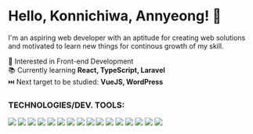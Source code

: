 # Hello, Konnichiwa, Annyeong! 👋
I'm an aspiring web developer with an aptitude for creating web solutions and motivated to learn new things for continous growth of my skill.



👀 Interested in Front-end Development
<br> 📚 Currently learning __React, TypeScript, Laravel__
<br> ⏭️ Next target to be studied: __VueJS, WordPress__
<br>

### __TECHNOLOGIES/DEV. TOOLS:__ <br>
<a href="https://skillicons.dev"> </a>
<p>
<img src="https://skillicons.dev/icons?i=html" />
<img src="https://skillicons.dev/icons?i=css" />
<img src="https://skillicons.dev/icons?i=js" />
<img src="https://skillicons.dev/icons?i=python" />
<img src="https://skillicons.dev/icons?i=php" />
<img src="https://skillicons.dev/icons?i=mysql" />
<img src="https://skillicons.dev/icons?i=bootstrap" />
<img src="https://skillicons.dev/icons?i=vscode" />
<img src="https://skillicons.dev/icons?i=nodejs" />
<img src="https://skillicons.dev/icons?i=express" />
<img src="https://skillicons.dev/icons?i=laravel" />
<img src="https://skillicons.dev/icons?i=vite" />
<img src="https://skillicons.dev/icons?i=react" />
<img src="https://skillicons.dev/icons?i=ts" />
<img src="https://skillicons.dev/icons?i=git" />
<img src="https://skillicons.dev/icons?i=github" />
</p>

<!-- ![alt text](https://cdn.myanimelist.net/s/common/uploaded_files/1539652479-c3125b79f8d130a36f763f0af99b077e.jpeg) -->
